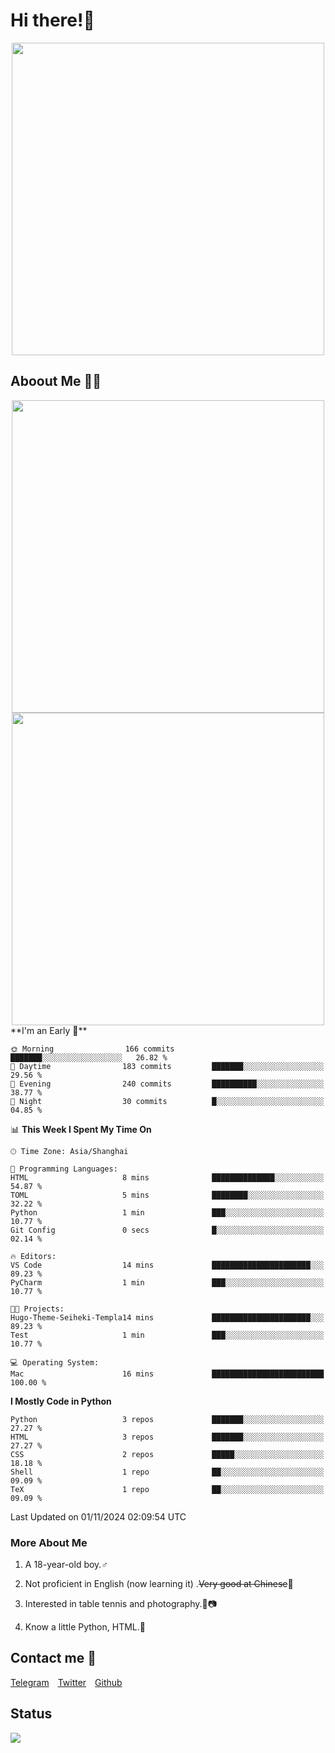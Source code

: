 # Hi there!🎉

<div align=center><img src="https://count.getloli.com/get/@Cicada000?theme=moebooru" width=500px></div>

## Aboout Me 👀💦

<div align=center>
<img src="https://github-readme-stats.vercel.app/api?username=Cicada000&show_icons=true&theme=tokyonight" width=500px>
<br>
<img src="https://github-readme-stats.vercel.app/api/top-langs/?username=Cicada000&show_icons=true&theme=tokyonight&layout=compact" width=500px>
</div>
<!--START_SECTION:waka-->
**I'm an Early 🐤** 

```text
🌞 Morning                166 commits         ███████░░░░░░░░░░░░░░░░░░   26.82 % 
🌆 Daytime                183 commits         ███████░░░░░░░░░░░░░░░░░░   29.56 % 
🌃 Evening                240 commits         ██████████░░░░░░░░░░░░░░░   38.77 % 
🌙 Night                  30 commits          █░░░░░░░░░░░░░░░░░░░░░░░░   04.85 % 
```


📊 **This Week I Spent My Time On** 

```text
🕑︎ Time Zone: Asia/Shanghai

💬 Programming Languages: 
HTML                     8 mins              ██████████████░░░░░░░░░░░   54.87 % 
TOML                     5 mins              ████████░░░░░░░░░░░░░░░░░   32.22 % 
Python                   1 min               ███░░░░░░░░░░░░░░░░░░░░░░   10.77 % 
Git Config               0 secs              █░░░░░░░░░░░░░░░░░░░░░░░░   02.14 % 

🔥 Editors: 
VS Code                  14 mins             ██████████████████████░░░   89.23 % 
PyCharm                  1 min               ███░░░░░░░░░░░░░░░░░░░░░░   10.77 % 

🐱‍💻 Projects: 
Hugo-Theme-Seiheki-Templa14 mins             ██████████████████████░░░   89.23 % 
Test                     1 min               ███░░░░░░░░░░░░░░░░░░░░░░   10.77 % 

💻 Operating System: 
Mac                      16 mins             █████████████████████████   100.00 % 
```

**I Mostly Code in Python** 

```text
Python                   3 repos             ███████░░░░░░░░░░░░░░░░░░   27.27 % 
HTML                     3 repos             ███████░░░░░░░░░░░░░░░░░░   27.27 % 
CSS                      2 repos             █████░░░░░░░░░░░░░░░░░░░░   18.18 % 
Shell                    1 repo              ██░░░░░░░░░░░░░░░░░░░░░░░   09.09 % 
TeX                      1 repo              ██░░░░░░░░░░░░░░░░░░░░░░░   09.09 % 
```




 Last Updated on 01/11/2024 02:09:54 UTC
<!--END_SECTION:waka-->

### More About Me

1. A 18-year-old boy.♂

2. Not proficient in English (now learning it) .~~Very good at Chinese~~🤣

3. Interested in table tennis and photography.🏓📷

4. Know a little Python, HTML.🐍


## Contact me 💬

[Telegram](https://t.me/CicadaLYW)&emsp;[Twitter](https://twitter.com/Cicada0001)&emsp;[Github](https://github.com/Cicada000)

## Status
<img src="https://weather-icon.journeyad.repl.co/@hangzhou?v=1" align="left">







